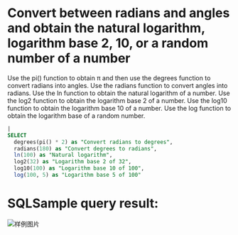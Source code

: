 # Convert between radians and angles and obtain the natural logarithm, logarithm base 2, 10, or a random number of a number

Use the pi() function to obtain π and then use the degrees function to convert radians into angles.
Use the radians function to convert angles into radians.
Use the ln function to obtain the natural logarithm of a number.
Use the log2 function to obtain the logarithm base 2 of a number.
Use the log10 function to obtain the logarithm base 10 of a number.
Use the log function to obtain the logarithm base of a random number.

```SQL
|
SELECT
  degrees(pi() * 2) as "Convert radians to degrees",
  radians(180) as "Convert degrees to radians",
  ln(100) as "Natural logarithm",
  log2(32) as "Logarithm base 2 of 32",
  log10(100) as "Logarithm base 10 of 100",
  log(100, 5) as "Logarithm base 5 of 100"
```

# SQLSample query result:

![样例图片](https://img.alicdn.com/tfs/TB1YxF4Qhv1gK0jSZFFXXb0sXXa-669-297.png)
